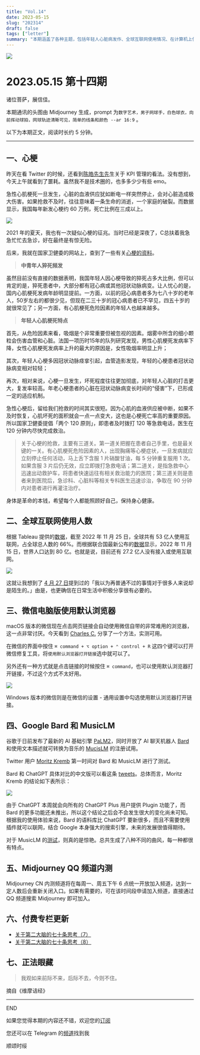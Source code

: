 ```yaml
---
title: "Vol.14"
date: 2023-05-15
slug: "202314"
draft: false
tags: ["letter"]
summary: "本期涵盖了各种主题，包括年轻人心脏病发作、全球互联网使用情况、在计算机上使用微信中的默认浏览器、谷歌的新 AI 引擎等。"
---
```


![](https://cos.justgoidea.com/justgoidea/uPic/2023/06/04/25wmvB.png)

# 2023.05.15 第十四期

诸位菩萨，展信佳。

本期通讯的头图由 Midjourney 生成，prompt 为`数字艺术，男子网球手，白色球衣，向前挥动球拍，网球轨迹清晰可见，简单的线条和颜色 --ar 16:9` 。

以下为本期正文，阅读时长约 5 分钟。

---

## 一、心梗

昨天在看 Twitter 的时候，还看到[陈皓先生先](https://twitter.com/haoel)生关于 KPI 管理的看法。没有想到，今天上午就看到了噩耗。虽然我不是技术圈的，也多多少少有些 emo。

急性心肌梗死一旦发生，心脏的血液供应犹如断电一样突然停止，会对心脏造成极大伤害。如果抢救不及时，往往意味着一条生命的消逝，一个家庭的破裂。而数据显示，我国每年新发心梗约 60 万例，死亡比例在三成以上。

![](https://cos.justgoidea.com/justgoidea/uPic/2023/06/04/oubKhm.png)

2021 年的夏天，我也有一次疑似心梗的征兆。当时已经是深夜了，C总扶着我急急忙忙去急诊，好在最终是有惊无险。

后来，我就在国家卫健委的网站上，查到了一些有关[心梗的资料](http://www.nhc.gov.cn/xgjz/jrjj/common.shtml)。

> **中青年人猝死频发**

虽然目前没有直接的数据表明，我国年轻人因心梗导致的猝死占多大比例，但可以肯定的是，猝死患者中，大部分都有冠心病或其他冠状动脉病变。让人忧心的是，国内心肌梗死发病年龄明显提前。一方面，以前的冠心病患者多为七八十岁的老年人，50岁左右的都很少见，但现在二三十岁的冠心病患者已不罕见，四五十岁的就很常见了；另一方面，有心肌梗死危险因素的年轻人也越来越多。
>

> **年轻人心肌梗死特点**

首先，从危险因素来看，吸烟是个非常重要但被忽视的因素。烟雾中所含的细小颗粒会伤害血管和心脏。法国一项历时15年的队列研究发现，男性心肌梗死发病率下降，女性心肌梗死发病率上升的最大的原因是，女性吸烟率明显上升；

其次，年轻人心梗多因冠状动脉痉挛引起，血管造影发现，年轻的心梗患者冠状动脉病变相对较轻；

再次，相对来说，心梗一旦发生，坏死程度往往更加彻底，对年轻人心脏的打击更大，复发率较高。年老心梗患者的心脏在冠状动脉病变长时间的“侵害”下，已形成一定的适应机制。
>

急性心梗后，留给我们抢救的时间其实很短。因为心肌的血液供应被中断，如果不及时恢复，心肌坏死的面积就会一点一点变大，这也是心梗死亡率高的重要原因。所以国家卫健委提倡「两个 120 原则」，即患者及时拨打 120 等急救电话，医生在 120 分钟内尽快完成救治。

> 关于心梗的抢救，主要有三道关。第一道关把握在患者自己手里，也是最关键的一关。有心肌梗死危险因素的人，出现胸痛等心梗症状，一旦发病就应立刻停止任何活动，马上舌下含服 1 片硝酸甘油，每 5 分钟重复服用 1 次。如果含服 3 片后仍无效，应立即拨打急救电话；第二道关，是指急救中心迅速出动救护车，将患者快速运往有相关救治能力的医院；第三道关则是患者来到医院后，急诊科、心脏科等相关专科医生迅速诊治，争取在 90 分钟内对患者进行再灌注治疗。
>

身体是革命的本钱，希望每个人都能照顾好自己，保持身心健康。

## 二、全球互联网使用人数

根据 Tableau 提供的[数据](https://public.tableau.com/app/profile/ituint/viz/InternetUse_update2022_14Nov/InternetUse1)，截至 2022 年 11 月 25 日，全球共有 53 亿人使用互联网，占全球总人数的 66%。而根据联合国最新公布的[数据](https://www.un.org/zh/global-issues/population)显示，2022 年 11 月 15 日，世界人口达到 80 亿。也就是说，目前还有 27.2 亿人没有接入或使用互联网。

![](https://cos.justgoidea.com/justgoidea/uPic/2023/06/04/iWJJZX.png)

这就让我想到了 [4 月 27 日](https://justgoidea.com/posts/2023-028)提到过的「我以为再普通不过的事情对于很多人来说却是陌生的。」由是，也更确信在日常生活中积极分享很有必要的。

## 三、微信电脑版使用默认浏览器

macOS 版本的微信现在点击网页链接会自动使用微信自带的非常难用的浏览器，这一点非常讨厌。今天看到 [Charles C.](https://twitter.com/Hwdee_) 分享了一个方法，实测可用。

在微信的界面中按住 `⌘ command + ⌥ option + ⌃ control + R` 这四个键可以打开微信修复工具，将`使用默认浏览器打开链接`选中就可以了。

另外还有一种方式就是点击链接的时候按住 `⌘ command`，也可以使用默认浏览器打开链接，不过这个方式不太好用。

![](https://cos.justgoidea.com/justgoidea/uPic/2023/06/04/93BY3B.jpg)

Windows 版本的微信则是在微信的设置 - 通用设置中勾选使用默认浏览器打开链接。

## 四、Google Bard 和 MusicLM

谷歌于日前发布了最新的 AI 基础引擎 [PaLM2](https://ai.google/discover/palm2)，同时开放了 AI 聊天机器人 [Bard](https://bard.google.com/) 和使用文本描述就可转换为音乐的 [MucisLM](https://aitestkitchen.withgoogle.com/experiments/music-lm) 的注册试用。

Twitter 用户 [Moritz Kremb](https://twitter.com/moritzkremb) 第一时间对 Bard 和 MusicLM 进行了测试。

Bard 和 ChatGPT 具体对比的中文版可以看这条 [tweets](https://twitter.com/FinanceYF5/status/1657596392708390917?s=20)。总体而言，Moritz Kremb 的结论如下表所示：

![](https://cos.justgoidea.com/justgoidea/uPic/2023/06/04/DiVcxV.png)

由于 ChatGPT 本周就会向所有的 ChatGPT Plus 用户提供 Plugin 功能了，而 Bard 的更多功能还未推出，所以这个结论之后会不会发生很大的变化尚未可知。根据我的使用体验来说，Bard 的语料库比 ChatGPT 要新很多，而且不需要使用插件就可以联网，结合 Google 本身强大的搜索引擎，未来的发展很值得期待。

对于 MusicLM 的[测试](https://twitter.com/FinanceYF5/status/1657599728459321345?s=20)，则真的是惊艳。总共生成了八种不同的曲风，每一种都很有特点。

## 五、Midjourney QQ 频道内测

Midjourney CN 内测频道将在每周一、周五下午 6 点统一开放加入频道，达到一定人数后会重新关闭入口。如果有需要的，可在该时间段申请加入频道，直接通过 QQ 频道搜索 Midjourney 即可加入。

## 六、付费专栏更新

- [关于第二大脑的七十条思考（7）](https://xiaobot.net/post/fce6e7bb-1ffa-422b-92e5-821855859576)
- [关于第二大脑的七十条思考（8）](https://xiaobot.net/post/f66ceff9-3a83-4b85-816d-1e096af069cb)

## 七、正法眼藏

> 我观如来前际不来，后际不去，今则不住。

摘自《维摩诘经》
>

---

END

如果您觉得本期的内容还不错，欢迎您的[订阅](https://justgoidea.com/newsletter/)

您还可以在 Telegram 的[频道](https://t.me/justgoidea)找到我

顺颂时绥
